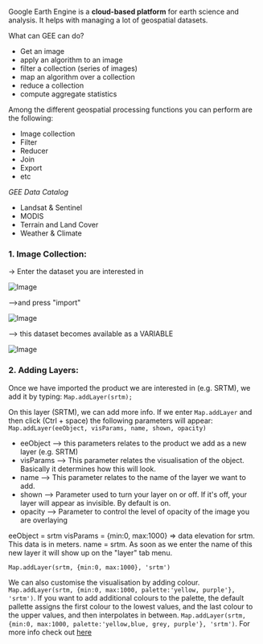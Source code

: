 
Google Earth Engine is a **cloud-based platform** for earth science and analysis. It helps with managing a lot of geospatial datasets.

What can GEE can do?
- Get an image
- apply an algorithm to an image
- filter a collection (series of images)
- map an algorithm over a collection
- reduce a collection
- compute aggregate statistics

Among the different geospatial processing functions you can perform are the following:
- Image collection
- Filter
- Reducer
- Join
- Export
- etc

*GEE Data Catalog*
- Landsat & Sentinel
- MODIS
- Terrain and Land Cover
- Weather & Climate

### 1. Image Collection:

-> Enter the dataset you are interested in

![Image](https://i.ibb.co/p1Xp4MD/Captura-2.jpg)

-->and press "import"

![Image](https://i.ibb.co/H7my9jW/Captura-3.jpg)

--> this dataset becomes available as a VARIABLE

![Image](https://i.ibb.co/g48NprM/Captura-4.jpg)

### 2. Adding Layers:

Once we have imported the product we are interested in (e.g. SRTM), we add it by typing:
`Map.addLayer(srtm);`

On this layer (SRTM), we can add more info. If we enter `Map.addLayer` and then click (Ctrl + space) the following parameters will appear:
`Map.addLayer(eeObject, visParams, name, shown, opacity)`

- eeObject --> this parameters relates to the product we add as a new layer (e.g. SRTM)
- visParams --> This parameter relates the visualisation of the object. Basically it determines how this will look. 
- name --> This parameter relates to the name of the layer we want to add.  
- shown --> Parameter used to turn your layer on or off. If it's off, your layer will appear as invisible. By default is on.
- opacity --> Parameter to control the level of opacity of the image you are overlaying

eeObject = srtm
visParams = {min:0, max:1000} => data elevation for srtm. This data is in meters. 
name = srtm. As soon as we enter the name of this new layer it will show up on the "layer" tab menu.

`Map.addLayer(srtm, {min:0, max:1000}, 'srtm')`

We can also customise the visualisation by adding colour.
`Map.addLayer(srtm, {min:0, max:1000, palette:'yellow, purple'}, 'srtm')`. If you want to add additional colours to the palette, the default pallette assigns the first colour to the lowest values, and the last colour to the upper values, and then interpolates in between.
`Map.addLayer(srtm, {min:0, max:1000, palette:'yellow,blue, grey, purple'}, 'srtm')`. For more info check out [here](https://developers.google.com/earth-engine/guides/image_visualization)
